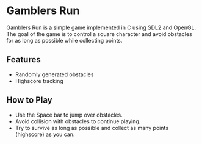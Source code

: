 # Gamblers Run

Gamblers Run is a simple game implemented in C using SDL2 and OpenGL. The goal of the game is to control a square character and avoid obstacles for as long as possible while collecting points.

## Features
- Randomly generated obstacles
- Highscore tracking

## How to Play
- Use the Space bar to jump over obstacles.
- Avoid collision with obstacles to continue playing.
- Try to survive as long as possible and collect as many points (highscore) as you can.